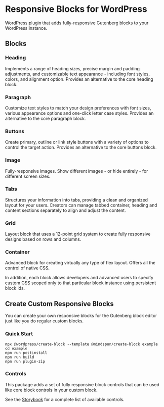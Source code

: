 # Responsive Blocks for WordPress

WordPress plugin that adds fully-responsive Gutenberg blocks to your WordPress instance.

## Blocks

### Heading

Implements a range of heading sizes, precise margin and padding adjustments, and customizable text appearance -
including font styles, colors, and alignment option. Provides an alternative to the core heading block.

### Paragraph

Customize text styles to match your design preferences with font sizes, various appearance options and one-click letter
case styles. Provides an alternative to the core paragraph block.

### Buttons

Create primary, outline or link style buttons with a variety of options to control the target action. Provides an
alternative to the core buttons block.

### Image

Fully-responsive images. Show different images - or hide entirely - for different screen sizes.

### Tabs

Structures your information into tabs, providing a clean and organized layout for your users. Creators can manage tabbed
container, heading and content sections separately to align and adjust the content.

### Grid

Layout block that uses a 12-point grid system to create fully responsive designs based on rows and columns.

### Container

Advanced block for creating virtually any type of flex layout. Offers all the control of native CSS.

In addition, each block allows developers and advanced users to specify custom CSS scoped only to that particular block
instance using persistent block ids.

## Create Custom Responsive Blocks

You can create your own responsive blocks for the Gutenberg block editor just like you do regular custom blocks.

### Quick Start

```shell
npx @wordpress/create-block --template @mindspun/create-block example
cd example
npm run postinstall
npm run build
npm run plugin-zip
```

### Controls

This package adds a set of fully responsive block controls that can be used like core block controls in your custom
block.

See the [Storybook](https://getmindspun.github.io/wordpress-responsive-blocks) for a complete list of available
controls.